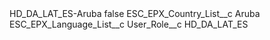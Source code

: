 <?xml version="1.0" encoding="UTF-8"?>
<CustomMetadata xmlns="http://soap.sforce.com/2006/04/metadata" xmlns:xsi="http://www.w3.org/2001/XMLSchema-instance" xmlns:xsd="http://www.w3.org/2001/XMLSchema">
    <label>HD_DA_LAT_ES-Aruba</label>
    <protected>false</protected>
    <values>
        <field>ESC_EPX_Country_List__c</field>
        <value xsi:type="xsd:string">Aruba</value>
    </values>
    <values>
        <field>ESC_EPX_Language_List__c</field>
        <value xsi:nil="true"/>
    </values>
    <values>
        <field>User_Role__c</field>
        <value xsi:type="xsd:string">HD_DA_LAT_ES</value>
    </values>
</CustomMetadata>
